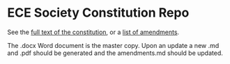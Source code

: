 
# ECE Society Constitution Repo

See the [full text of the constitution](constitution.md), or a 
[list of amendments](amendments.md).

The .docx Word document is the master copy. Upon an update a new .md and .pdf should be generated and the amendments.md should be updated.
